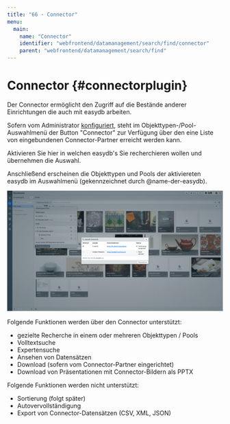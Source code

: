 ```yaml
---
title: "66 - Connector"
menu:
  main:
    name: "Connector"
    identifier: "webfrontend/datamanagement/search/find/connector"
    parent: "webfrontend/datamanagement/search/find"
---
```

# Connector {#connectorplugin}

Der Connector ermöglicht den Zugriff auf die Bestände anderer Einrichtungen die auch mit easydb arbeiten.

Sofern vom Administrator [konfiguriert](../../../../../tutorials/connector), steht im Objekttypen-/Pool-Auswahlmenü der Button "Connector" zur Verfügung über den eine Liste von eingebundenen Connector-Partner erreicht werden kann.

Aktivieren Sie hier in welchen easydb's Sie recherchieren wollen und übernehmen die Auswahl.

Anschließend erscheinen die Objekttypen und Pools der aktiviereten easydb im Auswahlmenü (gekennzeichnet durch @name-der-easydb).

![connector](connector.png)

Folgende Funktionen werden über den Connector unterstützt:

- gezielte Recherche in einem oder mehreren Objekttypen / Pools
- Volltextsuche
- Expertensuche
- Ansehen von Datensätzen
- Download (sofern vom Connector-Partner eingerichtet)
- Download von Präsentationen mit Connector-Bildern als PPTX



Folgende Funktionen werden nicht unterstützt:

- Sortierung (folgt später)
- Autovervollständigung
- Export von Connector-Datensätzen (CSV, XML, JSON)
